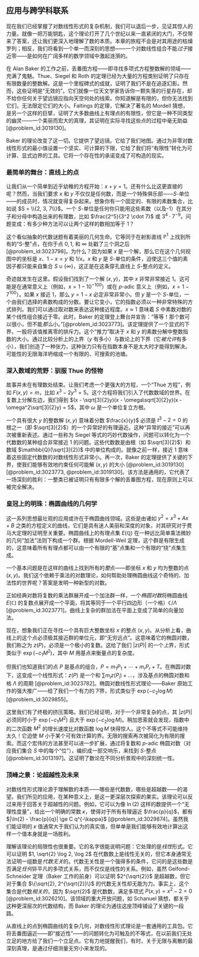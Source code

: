 ## 应用与跨学科联系

现在我们已经掌握了对数线性形式的复杂机制，我们可以退后一步，见证其惊人的力量。就像一把万能钥匙，这个理论打开了几个世纪以来一直紧闭的大门，不仅带来了答案，还让我们更深入地理解了数的本质。本章的旅程不会是对其用途的枯燥罗列；相反，我们将看到一个单一而深刻的思想——一个对数线性组合不能*过于*接近零——是如何在广阔多样的数学领域中激起涟漪的。

在 Alan Baker 的工作之前，丢番图方程——即寻找多项式方程整数解的领域——充满了鬼魅。Thue、Siegel 和 Roth 的定理已经为大量的方程类别证明了只存在有限数量的整数解。这是一个里程碑式的成就，证明了我们不是在追逐幻影。然而，这些证明是“无效的”。它们就像一位天文学家告诉你一颗失落的行星存在，却不给你任何关于望远镜应指向天空何处的线索。你知道解是有限的，但你无法找到它们，无法限定它们的大小。Faltings 的定理，它解决了著名的 Mordell 猜想，是另一个这样的巨擘，证明了大多数曲线上有理点的有限性，但它是一种不同类型的幽灵——一个美丽而宏大的真理，其证明在实际寻找这些点的过程中毫无助益 [@problem_id:3019130]。

Baker 的理论改变了这一切。它提供了望远镜。它给了我们地图。通过为非零对数线性形式的最小值设置一个坚实、可计算的下限，它给了我们将“有限性”转化为可计算、显式边界的工具。它将一个存在性的承诺变成了可构造的现实。

### 最简单的舞台：直线上的点

让我们从一个简单到近乎幼稚的方程开始：$x+y=1$。还有什么比这更直接的呢？然而，当我们要求 $x$ 和 $y$ 不仅仅是任何数，而是一个特殊俱乐部——$S$-单位——的成员时，情况就变得复杂起来。想象你有一个固定的、有限的素数集合，比如说 $S = \\{2, 3, 7\\}$。一个 $S$-单位是任何你只能用这些素数（以及-1）在其分子和分母中构造出来的有理数，比如 $\frac{2^5}{3^2 \cdot 7}$ 或 $3^4 \cdot 7^{-9}$。问题变成：有多少种方法可以让两个这样的数相加等于 1？

这个看似抽象的代数谜题有着美丽的几何生命。它等同于在射影直线 $\mathbb{P}^1$ 上找到所有的“S-整”点，在你于点 $0, 1,$ 和 $\infty$ 处戳了三个洞之后 [@problem_id:3023798]。为什么？因为如果 $x$ 是一个解，那么它在这个几何视图中的坐标是 $x$、$1-x=y$ 和 $1/x$。$x$ 和 $y$ 是 $S$-单位的条件，迫使这三个值的素因子都只能来自集合 $S \cup \{\infty\}$，这正是在这条穿孔直线上 $S$-整点的定义。

奇迹就发生在这里。假设我们找到了一个解 $(x,y)$，其中 $x$ 非常非常接近 1。这可能是在通常意义上（例如，$x = 1 - 10^{-100}$）或在 $p$-adic 意义上（例如，$x = 1 - 7^{100}$）。如果 $x$ 接近 1，那么 $y = 1-x$ 必定非常非常小。但 $y$ 是一个 $S$-单位，一个由我们选择的素数构成的分数。要让它变小，它的指数必须以一种非常特殊的方式排列。我们可以通过取对数来表达这种接近程度。$x \approx 1$ 意味着 $S$ 中素数对数的某个线性组合接近于零。此时，Baker 的定理登上舞台并宣告：“等等！那个数可以很小，但不能*那么*小。”[@problem_id:3023773]。该定理提供了一个显式的下界，一股将该值推离零的排斥力。这个“推力”取决于 $x$ 和 $y$ 的素数分解中整数指数的大小。通过比较分析上的上界（$y$ 有多小）与数论上的下界（它*被允许*有多小），我们创造了一种张力，这种张力只有在指数本身不是太大时才能得到解决。可能性的无限海洋坍缩成一个有限的、可搜索的池塘。

### 深入数域的荒野：驯服 Thue 的怪物

故事并未在有理数处结束。让我们考虑一个更强大的方程，一个“Thue 方程”，例如 $F(x,y)=m$，比如 $x^3 - 2y^3 = 5$。这个方程将我们引入了代数数域的世界。在复数上分解左边，我们得到 $(x - \sqrt[3]{2}y)(x - \omega\sqrt[3]{2}y)(x - \omega^2\sqrt[3]{2}y) = 5$，其中 $\omega$ 是一个单位复立方根。

一个具有很大 $y$ 的整数解 $(x,y)$ 意味着分数 $\frac{x}{y}$ 必须是 $t^3-2=0$ 的根之一（即 $\sqrt[3]{2}$）的一个异常好的有理逼近。这种“异常的接近”可以再次被重新表述。通过一些称为 Siegel 等式的巧妙代数操作，问题可以转化为一个代数数的某种组合非常接近 1 的问题。这些代数数是由根（如 $\sqrt[3]{2}$）和数域 $\mathbb{Q}(\sqrt[3]{2})$ 中的单位构成的。就像之前一样，接近 1 意味着这些固定代数数的对数线性形式非常小。再一次，Baker 的定理提供了关键的下界，使我们能够有效地约束任何可能解 $(x,y)$ 的大小 [@problem_id:3019130] [@problem_id:3023773, @problem_id:3019130]。该方法是通用的，它代表了一场深刻的胜利：一整类已被证明只有有限多个解的丢番图方程，现在原则上可以被完全解决。

### 皇冠上的明珠：椭圆曲线的几何学

这一系列思想最壮观的应用或许在于椭圆曲线领域。这些是由诸如 $y^2 = x^3 + Ax + B$ 之类的方程定义的曲线，它们是具有迷人美丽和深度的对象，对其研究对于费马大定理的证明至关重要。椭圆曲线上的有理点集 $E(\mathbb{Q})$ 在一种远比简单乘法微妙的几何“加法”法则下构成一个群。根据 Mordell-Weil 定理，这个群是有限生成的，这意味着所有有理点都可以由一个有限的“基”点集和一个有限的“挠”点集生成。

一个基本问题是在这样的曲线上找到所有的*整*点——即坐标 $x$ 和 $y$ 均为整数的点 $(x,y)$。我们这个依赖于乘法的对数理论，如何帮助处理椭圆曲线这个奇特的、加法性的世界呢？答案是发明一种新型的对数。

正如经典对数将复数的乘法群展开成一个加法群一样，一个*椭圆对数*将椭圆曲线 $E(\mathbb{C})$ 的复数点展开成一个平面，将其等同于一个平行四边形（一个格）$\mathbb{C}/\Lambda$ [@problem_id:3023771]。曲线上复杂的群加法在平面上变成了简单的向量加法。

现在，想象我们正在寻找一个具有巨大整数坐标 $x$ 的整点 $(x,y)$。从分析上看，曲线上的这个点必须极其接近群的单位元，即“无穷远点”。这意味着它的椭圆对数，我们称之为 $z(P)$，必须是一个极小的复数。这给了我们 $|z(P)|$ 的一个*上*界，形式类似于 $\exp(-c_1 M^2)$，其中 $M$ 用基点来衡量点的复杂度。

但我们也知道我们的点 $P$ 是基点的组合，$P = m_1 P_1 + \cdots + m_r P_r + T$。在椭圆对数下，这变成一个线性形式：$z(P)$ 是一个和 $\sum m_i z(P_i) + \dots$，涉及基点的椭圆对数和格 $\Lambda$ 的周期 [@problem_id:3023782]。椭圆对数线性形式理论——Baker 原始工作的强大推广——给了我们一个有力的*下*界，形式类似于 $\exp(-c_2 \log M)$ [@problem_id:3029855]。

这里我们有了终极的挤压策略。我们已经证明，对于一个非常复杂的点，其 $|z(P)|$ 必须同时小于 $\exp(-c_1 M^2)$ 且大于 $\exp(-c_2 \log M)$。稍加思索就会发现，指数中的二次函数 $M^2$ 的增长速度比对数函数 $\log M$ 快得惊人。这个不等式不可能维持太久！它迫使 $M$ 小于某个可有效计算的界。无限的搜索再次被简化为有限的搜索。而这个宏伟的方法甚至可以进一步扩展，通过将复数和 $p$-adic 椭圆对数（对应我们集合 $S$ 中的每个“位”），编织成一部交响乐，来找到 $S$-整点 [@problem_id:3013197]。这证明了数论在不同分析景观中的深刻统一性。

### 顶峰之景：论超越性及未来

对数线性形式理论源于理解数的本质——哪些是代数数，哪些是超越数——的渴望。我们所见的应用，在某种意义上，是这一更深层次探索的果实。该理论可以反过来用于回答关于超越性的问题。例如，它可以为像 $\ln(2)$ 这样的数提供一个“无理性度量”，给出一个明确的常数 $\kappa$，使得对于所有有理逼近 $\frac{p}{q}$，都有 $|\ln(2) - \frac{p}{q}| \ge C q^{-\kappa}$ [@problem_id:3029874]。虽然我们能证明的 $\kappa$ 值通常大于我们认为的真实值，但单单是我们能够有效地计算出这样一个值本身就是一场胜利。

理解该理论的局限性也很重要。它的名字很能说明问题：它处理的是*线性*形式。它可以证明 $1, \sqrt{2} \log 2, \log 2$ 在代数数上是线性无关的，但它本身通常无法证明一组数是*代数无关*的。代数无关性是一个强得多的条件，它问的是这些数是否满足*任何*非平凡的多项式关系，而不仅仅是线性的关系。例如，虽然 Gelfond-Schneider 定理（Baker 工作的前身）可以证明 $2^{\sqrt{2}}$ 是超越数，但它对于集合 $\{\sqrt{2}, 2^{\sqrt{2}}\}$ 的代数无关性却无能为力。事实上，这个集合是代数*相关的*，因为 $\sqrt{2}$ 是代数数，满足多项式 $P(x,y)=x^2-2=0$ [@problem_id:3026210]。该领域的重大开放问题，如 Schanuel 猜想，都关乎这种更深层次的代数结构，而 Baker 的理论为通往这座顶峰铺设了关键的一段路。

从直线上的点到椭圆曲线的复杂几何，对数线性形式理论是一套通用的工具包。它将丢番图逼近——即“接近性”——的问题转化为可触及的不等式，在以前我们无处立足的地方给了我们一个立足点。它有力地提醒我们，有时，关于无限与离散的最深刻真理，是通过仔细测量无穷小来发现的。